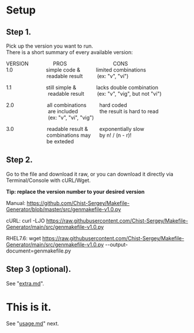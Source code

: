 # Setup  

## Step 1.  

Pick up the version you want to run.  
There is a short summary of every available version:  

VERSION                 PROS                                CONS  
1.0                       simple code &             limited combinations  
                            readable result          (ex: "v", "vi")  

1.1                        still simple &               lacks double   combination  
                             readable result         (ex: "v", "vig",   but not "vi")

2.0                       all combinations         hard coded  
                             are included                the result is hard to read  
                             (ex: "v", "vi", "vig")  

3.0                       readable result &        exponentially slow  
                            combinations may      by n! / (n - r)!  
                            be exteded

## Step 2.  

Go to the file and download it raw, or you can download   it directly via Terminal/Console with cURL/Wget.

**Tip: replace the version number to your desired version**

Manual: https://github.com/Chist-Sergey/Makefile-Generator/blob/master/src/genmakefile-v1.0.py

cURL: curl -LJO https://raw.githubusercontent.com/Chist-Sergey/Makefile-Generator/main/src/genmakefile-v1.0.py

RHEL7.6: wget https://raw.githubusercontent.com/Chist-Sergey/Makefile-Generator/main/src/genmakefile-v1.0.py --output-document=genmakefile.py

## Step 3 (optional).
See "[extra.md](./extra.md)".  

# This is it.  

See "[usage.md](./usage.md)" next.  

